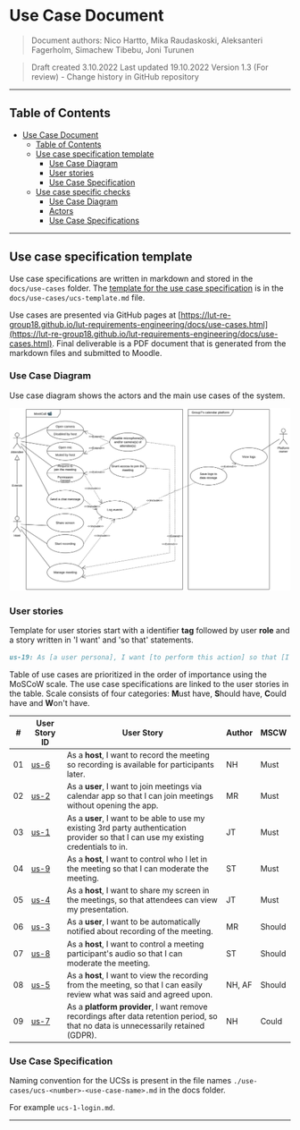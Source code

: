 # Use Case Document

> Document authors:
> Nico Hartto, Mika Raudaskoski, Aleksanteri Fagerholm, Simachew Tibebu, Joni Turunen

> Draft created 3.10.2022
> Last updated 19.10.2022
> Version 1.3 (For review) - Change history in GitHub repository


---

## Table of Contents

- [Use Case Document](#use-case-document)
  - [Table of Contents](#table-of-contents)
  - [Use case specification template](#use-case-specification-template)
    - [Use Case Diagram](#use-case-diagram)
    - [User stories](#user-stories)
    - [Use Case Specification](#use-case-specification)
  - [Use case specific checks](#use-case-specific-checks)
    - [Use Case Diagram](#use-case-diagram-1)
    - [Actors](#actors)
    - [Use Case Specifications](#use-case-specifications)

---

## Use case specification template

Use case specifications are written in markdown and stored in the `docs/use-cases` folder. The [template for the use case specification](./use-cases/ucs-template.md) is in the `docs/use-cases/ucs-template.md` file.

Use cases are presented via GitHub pages at [https://lut-re-group18.github.io/lut-requirements-engineering/docs/use-cases.html](https://lut-re-group18.github.io/lut-requirements-engineering/docs/use-cases.html). Final deliverable is a PDF document that is generated from the markdown files and submitted to Moodle.

### Use Case Diagram

Use case diagram shows the actors and the main use cases of the system.

![Use Case Diagram](./use-cases/rendered-diagrams/meetcall-use-case-generic.png)

### User stories

Template for user stories start with a identifier **tag** followed by user **role** and a story written in 'I want' and 'so that' statements.

```markdown
us-19: As [a user persona], I want [to perform this action] so that [I can accomplish this goal].
```

Table of use cases are prioritized in the order of importance using the MoSCoW scale. The use case specifications are linked to the user stories in the table. Scale consists of four categories: **M**ust have, **S**hould have, **C**ould have and **W**on't have.

| #   | User Story ID                                                                         | User Story                                                                                                                             | Author | MSCW   |
| --- | ------------------------------------------------------------------------------------- | -------------------------------------------------------------------------------------------------------------------------------------- | ------ | ------ |
| 01  | [us-6](use-cases/ucs-6-host-record-meeting.md)                                        | As a **host**, I want to record the meeting so recording is available for participants later.                                          | NH     | Must   |
| 02  | [us-2](use-cases/ucs-2-access-through-app.md)                                         | As a **user**, I want to join meetings via calendar app so that I can join meetings without opening the app.                           | MR     | Must   |
| 03  | [us-1](use-cases/ucs-1-login.md)                                                      | As a **user**, I want to be able to use my existing 3rd party authentication provider so that I can use my existing credentials to in. | JT     | Must   |
| 04  | [us-9](use-cases/usc-9-allow-participant-entry-to-meeting.md)                         | As a **host**, I want to control who I let in the meeting so that I can moderate the meeting.                                          | ST     | Must   |
| 05  | [us-4](use-cases/ucs-4-screensharing.md)                                              | As a **host**, I want to share my screen in the meetings, so that attendees can view my presentation.                                  | JT     | Must   |
| 06  | [us-3](use-cases/ucs-3-being-recorded.md)                                             | As a **user**, I want to be automatically notified about recording of the meeting.                                                     | MR     | Should |
| 07  | [us-8](use-cases/usc-8-host-control-participant-audio.md)                             | As a **host**, I want to control a meeting participant's audio so that I can moderate the meeting.                                     | ST     | Should |
| 08  | [us-5](use-cases/ucs-5-host-viewing-recording-of-meeting.md)                          | As a **host**, I want to view the recording from the meeting, so that I can easily review what was said and agreed upon.               | NH, AF | Should |
| 09  | [us-7](use-cases/usc-7-platform-provider-remove-recordings-after-retention-period.md) | As a **platform provider**, I want remove recordings after data retention period, so that no data is unnecessarily retained (GDPR).    | NH     | Could  |

### Use Case Specification

Naming convention for the UCSs is present in the file names `./use-cases/ucs-<number>-<use-case-name>.md` in the docs folder. 

For example `ucs-1-login.md`.

---